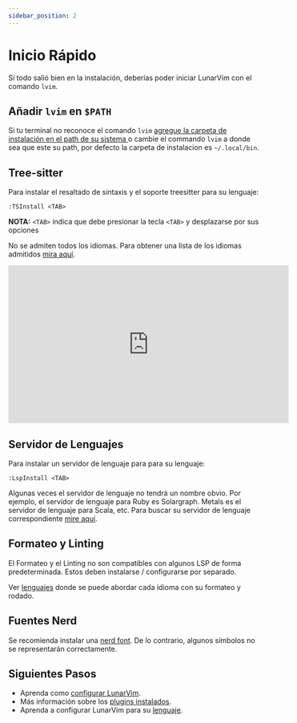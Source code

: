 ```yaml
---
sidebar_position: 2
---
```


# Inicio Rápido

Si todo salió bien en la instalación, deberías poder iniciar LunarVim con el comando `lvim`.

## Añadir `lvim` en `$PATH`

Si tu terminal no reconoce el comando `lvim` [agregue la carpeta de instalación en el path de su sistema ](https://gist.github.com/nex3/c395b2f8fd4b02068be37c961301caa7) o cambie el commando `lvim` a donde sea que este su path, por defecto la carpeta de instalacion es `~/.local/bin`.

## Tree-sitter

Para instalar el resaltado de sintaxis y el soporte treesitter para su lenguaje:

```vim
:TSInstall <TAB>
```

**NOTA:** `<TAB>` indica que debe presionar la tecla `<TAB>` y desplazarse por sus opciones

No se admiten todos los idiomas. Para obtener una lista de los idiomas admitidos [mira aquí](https://github.com/nvim-treesitter/nvim-treesitter#supported-languages).

<iframe width="560" height="315" src="https://www.youtube.com/embed/hkxPa5w3bZ0" title="YouTube video player" frameborder="0" allow="accelerometer; autoplay; clipboard-write; encrypted-media; gyroscope; picture-in-picture" allowfullscreen="1"></iframe>

## Servidor de Lenguajes

Para instalar un servidor de lenguaje para para su lenguaje:

```vim
:LspInstall <TAB>
```

Algunas veces el servidor de lenguaje no tendrá un nombre obvio. Por ejemplo, el servidor de lenguaje para Ruby es Solargraph. Metals es el servidor de lenguaje para Scala, etc. Para buscar su servidor de lenguaje correspondiente [mire aquí](https://github.com/williamboman/nvim-lsp-installer).

## Formateo y Linting

El Formateo y el Linting no son compatibles con algunos LSP de forma predeterminada.
Estos deben instalarse / configurarse por separado.

Ver [lenguajes](./languages/) donde se puede abordar cada idioma con su formateo y rodado.

## Fuentes Nerd

Se recomienda instalar una [nerd font](https://www.nerdfonts.com/). De lo contrario, algunos símbolos no se representarán correctamente.

## Siguientes Pasos

- Aprenda como [configurar LunarVim](./configuration/).
- Más información sobre los [plugins instalados](./plugins/).
- Aprenda a configurar LunarVim para su [lenguaje](./languages/).
